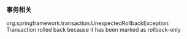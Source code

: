 ### 事务相关

org.springframework.transaction.UnexpectedRollbackException: Transaction rolled back because it has been marked as rollback-only